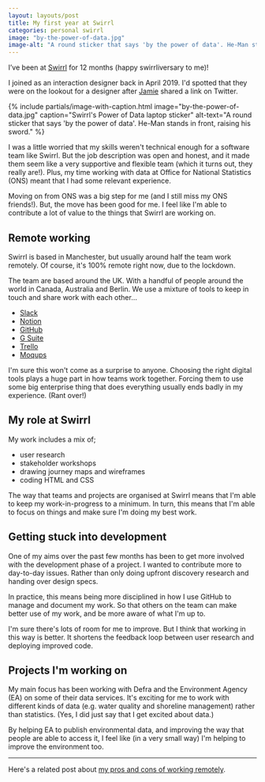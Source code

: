 ```yaml
---
layout: layouts/post
title: My first year at Swirrl
categories: personal swirrl
image: "by-the-power-of-data.jpg"
image-alt: "A round sticker that says 'by the power of data'. He-Man stands in front, raising his sword."
---
```


<p>I’ve been at <a href="https://www.swirrl.com/">Swirrl</a> for 12 months (happy swirrliversary to me)!</p>

I joined as an interaction designer back in April 2019. I'd spotted that they were on the lookout for a designer after [Jamie](https://twitter.com/northernjamie) shared a link on Twitter.

{%
  include partials/image-with-caption.html
  image="by-the-power-of-data.jpg"
  caption="Swirrl's Power of Data laptop sticker"
  alt-text="A round sticker that says 'by the power of data'. He-Man stands in front, raising his sword."
%}

I was a little worried that my skills weren't technical enough for a software team like Swirrl. But the job description was open and honest, and it made them seem like a very supportive and flexible team (which it turns out, they really are!). Plus, my time working with data at Office for National Statistics (ONS) meant that I had some relevant experience.

Moving on from ONS was a big step for me (and I still miss my ONS friends!). But, the move has been good for me. I feel like I'm able to contribute a lot of value to the things that Swirrl are working on.

## Remote working

Swirrl is based in Manchester, but usually around half the team work remotely. Of course, it's 100% remote right now, due to the lockdown.

The team are based around the UK. With a handful of people around the world in Canada, Australia and Berlin. We use a mixture of tools to keep in touch and share work with each other…

- [Slack](https://slack.com/)
- [Notion](https://www.notion.so/)
- [GitHub](https://github.com/)
- [G Suite](https://gsuite.google.co.uk/)
- [Trello](https://trello.com/)
- [Moqups](https://moqups.com/)

I'm sure this won't come as a surprise to anyone. Choosing the right digital tools plays a huge part in how teams work together. Forcing them to use some big enterprise thing that does everything usually ends badly in my experience. (Rant over!)

## My role at Swirrl

My work includes a mix of;

- user research
- stakeholder workshops
- drawing journey maps and wireframes
- coding HTML and CSS

The way that teams and projects are organised at Swirrl means that I'm able to keep my work-in-progress to a minimum. In turn, this means that I'm able to focus on things and make sure I'm doing my best work.

## Getting stuck into development

One of my aims over the past few months has been to get more involved with the development phase of a project. I wanted to contribute more to day-to-day issues. Rather than only doing upfront discovery research and handing over design specs.

In practice, this means being more disciplined in how I use GitHub to manage and document my work. So that others on the team can make better use of my work, and be more aware of what I'm up to.

I'm sure there's lots of room for me to improve. But I think that working in this way is better. It shortens the feedback loop between user research and deploying improved code.

## Projects I'm working on

My main focus has been working with Defra and the Environment Agency (EA) on some of their data services. It's exciting for me to work with different kinds of data (e.g. water quality and shoreline management) rather than statistics. (Yes, I did just say that I get excited about data.)

By helping EA to publish environmental data, and improving the way that people are able to access it, I feel like (in a very small way) I'm helping to improve the environment too.

***

Here's a related post about [my pros and cons of working remotely](/blog/remote-working-pros-and-cons/).